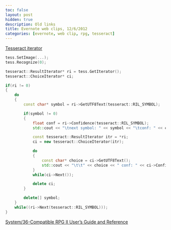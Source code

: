 ```yaml
---
toc: false
layout: post
hidden: true
description: Old links
title: Evernote web clips, 12/6/2012
categories: [evernote, web clip, rpg, tesseract]
---
```


[Tesseract iterator](https://stackoverflow.com/a/8990396)

```c++
tess.SetImage(...); 
tess.Recognize(0); 

tesseract::ResultIterator* ri = tess.GetIterator();
tesseract::ChoiceIterator* ci; 

if(ri != 0)
{
    do
    {
        const char* symbol = ri->GetUTF8Text(tesseract::RIL_SYMBOL);

        if(symbol != 0)
        {
            float conf = ri->Confidence(tesseract::RIL_SYMBOL); 
            std::cout << "\tnext symbol: " << symbol << "\tconf: " << conf << "\n"; 

            const tesseract::ResultIterator itr = *ri; 
            ci = new tesseract::ChoiceIterator(itr);

            do
            {
                const char* choice = ci->GetUTF8Text(); 
                std::cout << "\t\t" << choice << " conf: " << ci->Confidence() << "\n"; 
            }
            while(ci->Next()); 

            delete ci; 
        }

        delete[] symbol;
    }
    while((ri->Next(tesseract::RIL_SYMBOL)));
}
```

[System/36-Compatible RPG II User’s Guide and Reference](http://elsas.com.tr/edu_docs/c0918180.pdf)


